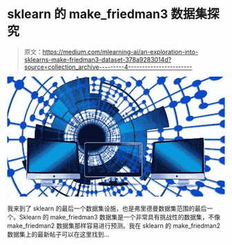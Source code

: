# sklearn 的 make_friedman3 数据集探究

> 原文：<https://medium.com/mlearning-ai/an-exploration-into-sklearns-make-friedman3-dataset-378a9283014d?source=collection_archive---------4----------------------->

![](img/2afa8206cebdbe191899eb5662691759.png)

我来到了 sklearn 的最后一个数据集设施，也是弗里德曼数据集范围的最后一个。Sklearn 的 make_friedman3 数据集是一个非常具有挑战性的数据集，不像 make_friedman2 数据集那样容易进行预测。我在 sklearn 的 make_friedman2 数据集上的最新帖子可以在这里找到…